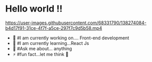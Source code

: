 # Hello world !!

  







https://user-images.githubusercontent.com/68331790/138274084-b4d17f91-31ce-4f7f-a5ce-297f7c9d5b58.mp4

- 🔭 #I am currently working on.... Front-end development
- 🌱 #I am currently learning...React Js
- 💭 #Ask me about... anything
- ⚡ #fun fact...let me think 🤔





